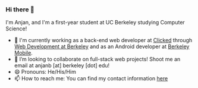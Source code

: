 ### Hi there 👋

I'm Anjan, and I'm a first-year student at UC Berkeley studying Computer Science! 
- 🔭 I'm currently working as a back-end web developer at [Clicked](https://clicked.com) through [Web Development at Berkeley](https://webatberkeley.org/) and as an Android developer at [Berkeley Mobile](https://octo.asuc.org/). 
- 👯 I’m looking to collaborate on full-stack web projects! Shoot me an email at anjanb [at] berkeley [dot] edu!
- 😄 Pronouns: He/His/Him
- 📫 How to reach me: You can find my contact information [here](anjanbharadwaj.me)



<!--
**anjanbharadwaj/anjanbharadwaj** is a ✨ _special_ ✨ repository because its `README.md` (this file) appears on your GitHub profile.

Here are some ideas to get you started:

- 🔭 I’m currently working on ...
- 🌱 I’m currently learning ...
- 👯 I’m looking to collaborate on ...
- 🤔 I’m looking for help with ...
- 💬 Ask me about ...
- 📫 How to reach me: ...
- 😄 Pronouns: ...
- ⚡ Fun fact: ...
-->
